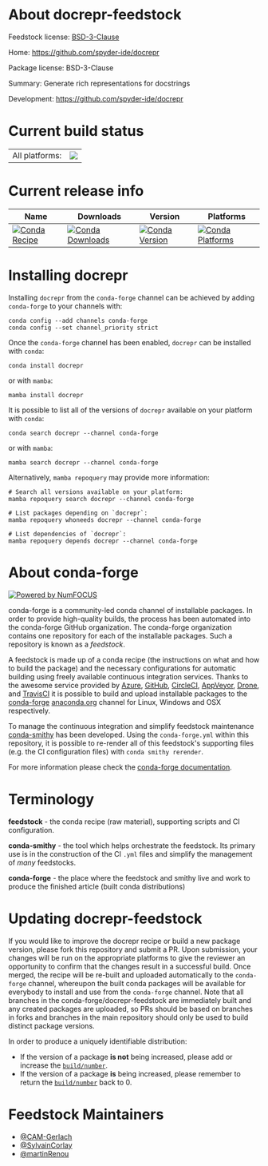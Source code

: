 About docrepr-feedstock
=======================

Feedstock license: [BSD-3-Clause](https://github.com/conda-forge/docrepr-feedstock/blob/main/LICENSE.txt)

Home: https://github.com/spyder-ide/docrepr

Package license: BSD-3-Clause

Summary: Generate rich representations for docstrings

Development: https://github.com/spyder-ide/docrepr

Current build status
====================


<table><tr><td>All platforms:</td>
    <td>
      <a href="https://dev.azure.com/conda-forge/feedstock-builds/_build/latest?definitionId=14711&branchName=main">
        <img src="https://dev.azure.com/conda-forge/feedstock-builds/_apis/build/status/docrepr-feedstock?branchName=main">
      </a>
    </td>
  </tr>
</table>

Current release info
====================

| Name | Downloads | Version | Platforms |
| --- | --- | --- | --- |
| [![Conda Recipe](https://img.shields.io/badge/recipe-docrepr-green.svg)](https://anaconda.org/conda-forge/docrepr) | [![Conda Downloads](https://img.shields.io/conda/dn/conda-forge/docrepr.svg)](https://anaconda.org/conda-forge/docrepr) | [![Conda Version](https://img.shields.io/conda/vn/conda-forge/docrepr.svg)](https://anaconda.org/conda-forge/docrepr) | [![Conda Platforms](https://img.shields.io/conda/pn/conda-forge/docrepr.svg)](https://anaconda.org/conda-forge/docrepr) |

Installing docrepr
==================

Installing `docrepr` from the `conda-forge` channel can be achieved by adding `conda-forge` to your channels with:

```
conda config --add channels conda-forge
conda config --set channel_priority strict
```

Once the `conda-forge` channel has been enabled, `docrepr` can be installed with `conda`:

```
conda install docrepr
```

or with `mamba`:

```
mamba install docrepr
```

It is possible to list all of the versions of `docrepr` available on your platform with `conda`:

```
conda search docrepr --channel conda-forge
```

or with `mamba`:

```
mamba search docrepr --channel conda-forge
```

Alternatively, `mamba repoquery` may provide more information:

```
# Search all versions available on your platform:
mamba repoquery search docrepr --channel conda-forge

# List packages depending on `docrepr`:
mamba repoquery whoneeds docrepr --channel conda-forge

# List dependencies of `docrepr`:
mamba repoquery depends docrepr --channel conda-forge
```


About conda-forge
=================

[![Powered by
NumFOCUS](https://img.shields.io/badge/powered%20by-NumFOCUS-orange.svg?style=flat&colorA=E1523D&colorB=007D8A)](https://numfocus.org)

conda-forge is a community-led conda channel of installable packages.
In order to provide high-quality builds, the process has been automated into the
conda-forge GitHub organization. The conda-forge organization contains one repository
for each of the installable packages. Such a repository is known as a *feedstock*.

A feedstock is made up of a conda recipe (the instructions on what and how to build
the package) and the necessary configurations for automatic building using freely
available continuous integration services. Thanks to the awesome service provided by
[Azure](https://azure.microsoft.com/en-us/services/devops/), [GitHub](https://github.com/),
[CircleCI](https://circleci.com/), [AppVeyor](https://www.appveyor.com/),
[Drone](https://cloud.drone.io/welcome), and [TravisCI](https://travis-ci.com/)
it is possible to build and upload installable packages to the
[conda-forge](https://anaconda.org/conda-forge) [anaconda.org](https://anaconda.org/)
channel for Linux, Windows and OSX respectively.

To manage the continuous integration and simplify feedstock maintenance
[conda-smithy](https://github.com/conda-forge/conda-smithy) has been developed.
Using the ``conda-forge.yml`` within this repository, it is possible to re-render all of
this feedstock's supporting files (e.g. the CI configuration files) with ``conda smithy rerender``.

For more information please check the [conda-forge documentation](https://conda-forge.org/docs/).

Terminology
===========

**feedstock** - the conda recipe (raw material), supporting scripts and CI configuration.

**conda-smithy** - the tool which helps orchestrate the feedstock.
                   Its primary use is in the construction of the CI ``.yml`` files
                   and simplify the management of *many* feedstocks.

**conda-forge** - the place where the feedstock and smithy live and work to
                  produce the finished article (built conda distributions)


Updating docrepr-feedstock
==========================

If you would like to improve the docrepr recipe or build a new
package version, please fork this repository and submit a PR. Upon submission,
your changes will be run on the appropriate platforms to give the reviewer an
opportunity to confirm that the changes result in a successful build. Once
merged, the recipe will be re-built and uploaded automatically to the
`conda-forge` channel, whereupon the built conda packages will be available for
everybody to install and use from the `conda-forge` channel.
Note that all branches in the conda-forge/docrepr-feedstock are
immediately built and any created packages are uploaded, so PRs should be based
on branches in forks and branches in the main repository should only be used to
build distinct package versions.

In order to produce a uniquely identifiable distribution:
 * If the version of a package **is not** being increased, please add or increase
   the [``build/number``](https://docs.conda.io/projects/conda-build/en/latest/resources/define-metadata.html#build-number-and-string).
 * If the version of a package **is** being increased, please remember to return
   the [``build/number``](https://docs.conda.io/projects/conda-build/en/latest/resources/define-metadata.html#build-number-and-string)
   back to 0.

Feedstock Maintainers
=====================

* [@CAM-Gerlach](https://github.com/CAM-Gerlach/)
* [@SylvainCorlay](https://github.com/SylvainCorlay/)
* [@martinRenou](https://github.com/martinRenou/)

